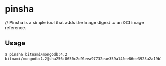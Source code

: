 # pinsha

// Pinsha is a simple tool that adds the image digest to an OCI image reference.

## Usage

```
$ pinsha bitnami/mongodb:4.2
bitnami/mongodb:4.2@sha256:8650c2d92eea97732eae359a140ee86ee3923a2a19b19443e1dc01ec20d5387d
```
